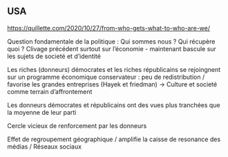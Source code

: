 ## USA

https://quillette.com/2020/10/27/from-who-gets-what-to-who-are-we/

Question fondamentale de la politique : Qui sommes nous ? Qui récupère quoi ?
Clivage précédent surtout sur l’économie - maintenant bascule sur les sujets de societé et d’identité

Les riches (donneurs) démocrates et les riches républicains se rejoingnent sur un programme économique conservateur : peu de redistribution / favorise les grandes entreprises (Hayek et friedman)
-> Culture et societé comme terrain d’affrontement

Les donneurs démocrates et républicains ont des vues plus tranchées que la moyenne de leur parti

Cercle vicieux de renforcement par les donneurs

Effet de regroupement géographique / amplifie la caisse de resonance des médias / Réseaux sociaux

